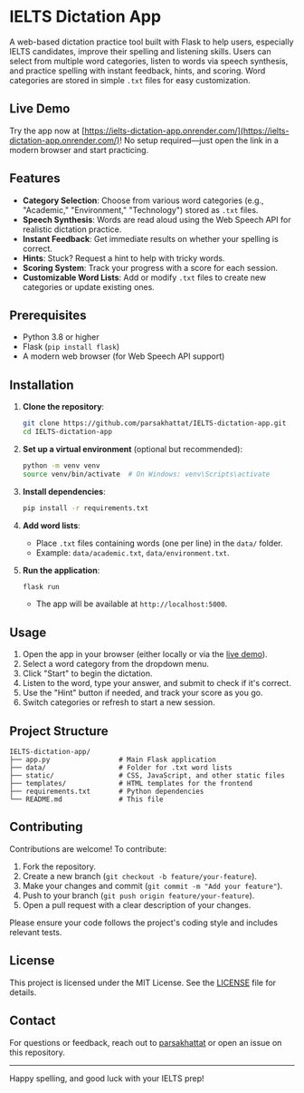 # IELTS Dictation App

A web-based dictation practice tool built with Flask to help users, especially IELTS candidates, improve their spelling and listening skills. Users can select from multiple word categories, listen to words via speech synthesis, and practice spelling with instant feedback, hints, and scoring. Word categories are stored in simple `.txt` files for easy customization.

## Live Demo

Try the app now at [https://ielts-dictation-app.onrender.com/](https://ielts-dictation-app.onrender.com/)! No setup required—just open the link in a modern browser and start practicing.

## Features

- **Category Selection**: Choose from various word categories (e.g., "Academic," "Environment," "Technology") stored as `.txt` files.
- **Speech Synthesis**: Words are read aloud using the Web Speech API for realistic dictation practice.
- **Instant Feedback**: Get immediate results on whether your spelling is correct.
- **Hints**: Stuck? Request a hint to help with tricky words.
- **Scoring System**: Track your progress with a score for each session.
- **Customizable Word Lists**: Add or modify `.txt` files to create new categories or update existing ones.

## Prerequisites

- Python 3.8 or higher
- Flask (`pip install flask`)
- A modern web browser (for Web Speech API support)

## Installation

1. **Clone the repository**:
   ```bash
   git clone https://github.com/parsakhattat/IELTS-dictation-app.git
   cd IELTS-dictation-app
   ```

2. **Set up a virtual environment** (optional but recommended):
   ```bash
   python -m venv venv
   source venv/bin/activate  # On Windows: venv\Scripts\activate
   ```

3. **Install dependencies**:
   ```bash
   pip install -r requirements.txt
   ```

4. **Add word lists**:
   - Place `.txt` files containing words (one per line) in the `data/` folder.
   - Example: `data/academic.txt`, `data/environment.txt`.

5. **Run the application**:
   ```bash
   flask run
   ```
   - The app will be available at `http://localhost:5000`.

## Usage

1. Open the app in your browser (either locally or via the [live demo](https://ielts-dictation-app.onrender.com/)).
2. Select a word category from the dropdown menu.
3. Click "Start" to begin the dictation.
4. Listen to the word, type your answer, and submit to check if it's correct.
5. Use the "Hint" button if needed, and track your score as you go.
6. Switch categories or refresh to start a new session.

## Project Structure

```
IELTS-dictation-app/
├── app.py                 # Main Flask application
├── data/                  # Folder for .txt word lists
├── static/                # CSS, JavaScript, and other static files
├── templates/             # HTML templates for the frontend
├── requirements.txt       # Python dependencies
└── README.md              # This file
```

## Contributing

Contributions are welcome! To contribute:

1. Fork the repository.
2. Create a new branch (`git checkout -b feature/your-feature`).
3. Make your changes and commit (`git commit -m "Add your feature"`).
4. Push to your branch (`git push origin feature/your-feature`).
5. Open a pull request with a clear description of your changes.

Please ensure your code follows the project's coding style and includes relevant tests.

## License

This project is licensed under the MIT License. See the [LICENSE](LICENSE) file for details.

## Contact

For questions or feedback, reach out to [parsakhattat](https://github.com/parsakhattat) or open an issue on this repository.

---

Happy spelling, and good luck with your IELTS prep!